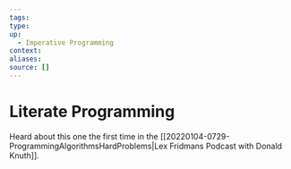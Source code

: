 ```yaml
---
tags:
type:
up:
  - Imperative Programming
context:
aliases:
source: []
---
```


# Literate Programming

Heard about this one the first time in the [[20220104-0729-ProgrammingAlgorithmsHardProblems|Lex Fridmans Podcast with Donald Knuth]].
